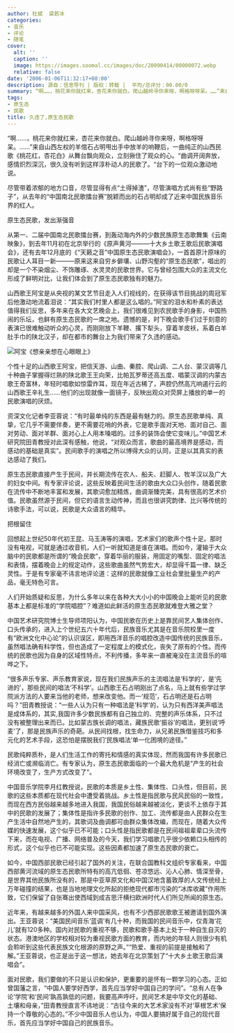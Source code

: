 ```yaml
---
author: 杜斌  梁若冰
categories:
- 音乐
- 评论
- 随笔
cover:
  alt: ''
  caption: ''
  image: https://images.soomal.cc/images/doc/20090414/00000072.webp
  relative: false
date: '2006-01-06T11:32:17+08:00'
description: 源自：信息导刊 | 版权：转载 |  平均/总评分：00.00/0
summary: “啊……，桃花来你就红来，杏花来你就白。爬山越岭寻你来呀，啊格呀呀呆。……”来自山西左权的羊倌石占明甩出手中放羊的响鞭后，一曲纯正的山西民歌《桃花红，杏花白》从舞台飘向观众，立刻揪住了观众的心。“曲调开阔奔放，感情炽烈深沉，很久没有听到这样淳朴动人的民歌了。“台下的一位观众激动地说。
tags:
- 原生态
- 民歌
title: 久违了,原生态民歌
---
```


“啊……，桃花来你就红来，杏花来你就白。爬山越岭寻你来呀，啊格呀呀呆。……”来自山西左权的羊倌石占明甩出手中放羊的响鞭后，一曲纯正的山西民歌《桃花红，杏花白》从舞台飘向观众，立刻揪住了观众的心。“曲调开阔奔放，感情炽烈深沉，很久没有听到这样淳朴动人的民歌了。“台下的一位观众激动地说。



尽管带着浓郁的地方口音，尽管显得有点“土得掉渣”，尽管演唱方式尚有些“野路子”，从去年的“中国南北民歌擂台赛”脱颖而出的石占明却成了近来中国民族音乐界的红人。



原生态民歌，发出渐强音



从第一、二届中国南北民歌擂台赛，到轰动海内外的少数民族原生态歌舞集《云南映象》，到去年11月初在北京举行的《原声黄河―――十大乡土歌王歌后民歌演唱会》，还有去年12月底的《“天籁之音”中国原生态民歌演唱会》，一首首原汁原味的民歌让人耳目一新―――原来这来自穷乡僻壤、山野沟壑的“原生态民歌”，唱出的却是一个不染烟尘、不饰雕琢、水灵灵的民歌世界。它与曾经包围大众的主流文化形成了鲜明对比，让我们体会到了原生态民歌独有的魅力。



山西歌王阿宝是从央视的某文艺节目走入人们视线的，在获得该节目挑战的周冠军后他激动地流着泪说：“其实我们村里人都是这么唱的。”阿宝的泪水和朴素的表达值得我们反思，多年来在各大文艺晚会上，我们很难见到农民歌手的身影，中国热闹的乐坛，也鲜有原生态民歌的一席之地。遗憾的是，时下晚会歌手们过于刻意的表演已很难触动听众的心灵，而刚刚放下羊鞭、撂下犁头，穿着羊皮袄，系着白羊肚手巾的陕北汉子，却在都市的舞台上为我们带来了久违的感动。



![阿宝《想亲亲想在心眼眼上》](https://images.soomal.cc/images/doc/20090414/00000072.webp)





个性十足的山西歌王阿宝，把信天游、山曲、秦腔、爬山调、二人台、蒙汉调等几十种曲子掌握得烂熟的陕北歌王王向荣，比帕瓦罗蒂还高五度、唱蒙汉调的内蒙古歌王奇富林，年轻时唱歌如惊雷炸耳，现在年近古稀了，声腔仍然高亢响遏行云的山西歌王辛礼生……他们的出现就像一面镜子，反映出观众对荧屏上播放的单一的民歌演唱的厌烦。



资深文化记者李亚蓉说：“有时最单纯的东西是最有魅力的。原生态民歌单纯、真挚，它几乎不需要伴奏，更不需要花哨的外表，它是歌手面对天地、面对自己、面对劳动、面对羊群、面对心上人用本嗓唱的。过多的装饰会使它变味儿。”中国艺术研究院田青教授对此深有感触，他说，“对观众而言，歌曲的最高境界是感动，而感动的基础是真实”。民间歌手的演唱之所以博得大众的认同，正是以其真实的表达感动了我们。



原生态民歌直接产生于民间，并长期流传在农人、船夫、赶脚人、牧羊汉以及广大的妇女中间。有专家评论说，这些反映着民间生活的歌由大众口头创作，随着民歌在流传中不断地丰富和发展，其歌词愈加精炼，曲调渐臻完美，具有很高的艺术价值。民歌虽然源于民间，但它的语言生动传神，而且也很讲究韵律、比兴等传统的诗歌手法，可以说，民歌是大众语言的精华。



把根留住



回想起上世纪50年代初王昆、马玉涛等的演唱，艺术家们的歌声个性十足。那时没有电视，可就是通过收音机，人们一听就知道是谁在演唱。而如今，灌输于大众脑中的民歌都是所谓的“晚会民歌”，穿着华丽的服装，用固定的嘴型、固定的唱法和表情，摆着晚会上的规定动作，这些歌曲虽然气势宏大，却显得千篇一律、缺乏灵性。于是有专家毫不讳言地评论道：这样的民歌就像工业社会里批量生产的产品，毫无特色可言。



人们开始质疑和反思，为什么多年以来在各种大大小小的中国晚会上能听见的民歌基本上都是标准的“学院唱腔”？难道如此鲜活的原生态民歌就难登大雅之堂？



中国艺术研究院博士生导师项阳认为，中国民歌在历史上是靠民间艺人集体创作、口头传承的，进入上个世纪五六十年代后，民族音乐尤其是在音乐院校里一度有“欧洲文化中心论”的认识误区，即用西洋音乐的唱腔改造中国传统的民族音乐，虽然唱法确有科学性，但也造成了一定程度上的模式化，丧失了原有的个性。而传统的民歌也因为自身的区域性特点，不利传播，多年来一直被淹没在主流音乐的喧哗之下。



“很多声乐专家、声乐教育家说，现在我们民族声乐的主流唱法是‘科学的’，是‘先进的’，那些民间的唱法‘不科学’。山西歌王石占明刚出了点名，马上就有些学过学院派方法的人要来当他的老师，想来改变他。而一‘规范’，石占明还是石占明吗？”田青教授说：“一些人认为只有一种唱法是‘科学’的，认为只有西洋美声唱法是成体系的，其实,我国许多少数民族都有自己独立的、完整的声乐体系，只不过没有被整理出来而已。比如蒙古族长调的唱法，藏族民歌‘振谷’的唱法，更别说‘呼麦’了，那是民族声乐的奇葩。从民间找根，找生命力，从兄弟民族借鉴技巧和多元化的艺术手段，这恐怕是摆脱我们‘民族唱法’单一化困境的途径。”



民歌纯粹质朴，是人们生活工作的寄托和情感的真实体现，然而我国有许多民歌已经消亡或濒临消亡。有专家认为，原生态民歌面临的一个最大危机是“产生的社会环境改变了，生产方式改变了"。



中国音乐学院李月红教授说，民歌的本质是乡土性、集体性、口头性，但目前，民歌的这些本质都在现代社会中遭受着挑战。乡土性是指民歌与民风民俗的一致性，而现在西方民俗越来越多地进入我国，我国民俗越来越被淡化，更谈不上依存于其中的民歌的发展了；集体性是指许多民歌的创作、加工、流传都是由人民群众在生产生活中自然地产生的，其歌词及曲调都可由群众集体改编，而现在，随着大众传媒的快速发展，这个似乎已不可能；口头性是指民歌都是在民间祖祖辈辈口头流传下来，而在电视、广播、网络普及的今天，我们学习唱歌几乎很少依赖口头相传的形式，这个似乎也已不可能实现。这些因素都加速了原生态民歌的衰亡。



如今，中国西部民歌已经引起了国外的关注，在联合国教科文组织专家看来，中国西部黄河流域的原生态民歌所特有的高亢低徊、苍凉悠远、沁人心肺、情深至骨，是世界其他民族所没有的，那是中亚草原文化和中国汉地含蓄敦厚的人文传统经上万年碰撞的结果，也是当地地理文化所起的拒绝现代都市污染的“冰库收藏”作用所致，它们保留了自张骞出使西域到成吉思汗横扫欧洲时代人们所见所闻的原生态。



近年来，有越来越多的外国人来中国采风，也有不少西部民歌歌王被邀请到国外演出。王亚蓉说：“美国民间音乐‘蓝调’有几十种，而我国的民间音乐中，仅青海‘花儿’就有120多种。国内对民歌的重视不够，民歌和歌手基本上处于一种自生自灭的状态。港澳地区的学校相对较为重视民歌方面的教育，而内地的年轻人则很少有机会聆听到这些代表民族文化根源的原野之声。”“热爱、重视的前提是接触和了解。”王亚蓉说，也正是出于这一想法，她去年在北京策划了“十大乡土歌王歌后演唱会”。



面对民歌，我们要做的不只是认识和保护，更重要的是怀有一颗学习的心态。正如曾国藩之言，“中国人要学好西学，首先应当学好中国自己的学问”。“总有人在争论‘学院’和‘民间’孰高孰低的问题，我要高声呼吁，民间艺术是中华文化的基础、土壤和母亲，”田青教授直言不讳地说：“古往今来的大艺术家没有不对‘草根艺术’保持一个尊敬的心态的。”不少中国音乐人也认为，中国人要搞好属于自己的现代音乐，首先应当学好中国自己的民族音乐。